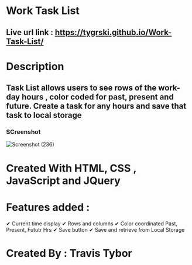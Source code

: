 # Work Task List

## Live url link : https://tygrski.github.io/Work-Task-List/

# Description
## Task List allows users to see rows of the work-day hours , color coded for past, present and future. Create a task for any hours and save that task to local storage

### SCreenshot 
![Screenshot (236)](https://user-images.githubusercontent.com/77369211/133004766-d2a6d968-d43e-4f3f-8354-76cbacfb99fb.png)

# Created With HTML, CSS , JavaScript and JQuery
# Features added :
✔ Current time display
✔ Rows and columns
✔ Color coordinated Past, Present, Fututr Hrs 
✔ Save button
✔ Save and retrieve from Local Storage
# Created By : Travis Tybor
